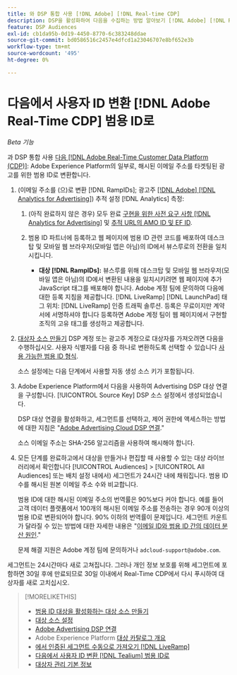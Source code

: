 ```yaml
---
title: 와 DSP 통합 사용 [!DNL Adobe] [!DNL Real-time CDP]
description: DSP을 활성화하여 다음을 수집하는 방법 알아보기 [!DNL Adobe] [!DNL Real-time CDP] 자사 세그먼트.
feature: DSP Audiences
exl-id: cb1da95b-0d19-4450-8770-6c383248ddae
source-git-commit: bd0586516c2457e4dfcd1a23046707e8bf652e3b
workflow-type: tm+mt
source-wordcount: '495'
ht-degree: 0%

---
```


# 다음에서 사용자 ID 변환 [!DNL Adobe Real-Time CDP] 범용 ID로

*Beta 기능*

과 DSP 통합 사용 [다음 [!DNL Adobe Real-Time Customer Data Platform (CDP)]](https://experienceleague.adobe.com/docs/experience-platform/rtcdp/overview.html): Adobe Experience Platform의 일부로, 해시된 이메일 주소를 타겟팅된 광고를 위한 범용 ID로 변환합니다.

1. (이메일 주소를 (으)로 변환 [!DNL RampIDs]<!-- or [!DNL ID5] IDs -->; 광고주 [[!DNL Adobe] [!DNL Analytics for Advertising]](/help/integrations/analytics/overview.md)) 추적 설정 [!DNL Analytics] 측정:

   1. (아직 완료하지 않은 경우) 모두 완료 [구현을 위한 사전 요구 사항 [!DNL Analytics for Advertising]](/help/integrations/analytics/prerequisites.md) 및 [추적 URL의 AMO ID 및 EF ID](/help/integrations/analytics/ids.md).

   1. 범용 ID 파트너에 등록하고 웹 페이지에 범용 ID 관련 코드를 배포하여 데스크탑 및 모바일 웹 브라우저(모바일 앱은 아님)의 ID에서 뷰스루로의 전환을 일치시킵니다.

      * **대상 [!DNL RampIDs]:** 뷰스루를 위해 데스크탑 및 모바일 웹 브라우저(모바일 앱은 아님)의 ID에서 변환된 내용을 일치시키려면 웹 페이지에 추가 JavaScript 태그를 배포해야 합니다. Adobe 계정 팀에 문의하여 다음에 대한 등록 지침을 제공합니다. [!DNL LiveRamp] [!DNL LaunchPad] 태그 위치: [!DNL LiveRamp] 인증 트래픽 솔루션. 등록은 무료이지만 계약서에 서명하셔야 합니다 등록하면 Adobe 계정 팀이 웹 페이지에서 구현할 조직의 고유 태그를 생성하고 제공합니다.

1. [대상자 소스 만들기](source-create.md) DSP 계정 또는 광고주 계정으로 대상자를 가져오려면 다음을 수행하십시오. 사용자 식별자를 다음 중 하나로 변환하도록 선택할 수 있습니다 [사용 가능한 범용 ID 형식](source-about.md).

   소스 설정에는 다음 단계에서 사용할 자동 생성 소스 키가 포함됩니다.

1. Adobe Experience Platform에서 다음을 사용하여 Advertising DSP 대상 연결을 구성합니다. [!UICONTROL Source Key] DSP 소스 설정에서 생성되었습니다.

   DSP 대상 연결을 활성화하고, 세그먼트를 선택하고, 제어 권한에 액세스하는 방법에 대한 지침은 &quot;[Adobe Advertising Cloud DSP 연결](https://experienceleague.adobe.com/docs/experience-platform/destinations/catalog/advertising/adobe-advertising-cloud-connection.html).&quot;

   소스 이메일 주소는 SHA-256 알고리즘을 사용하여 해시해야 합니다.

1. 모든 단계를 완료하고에서 대상을 만들거나 편집할 때 사용할 수 있는 대상 라이브러리에서 확인합니다 [!UICONTROL Audiences] > [!UICONTROL All Audiences] 또는 배치 설정 내에서) 세그먼트가 24시간 내에 채워집니다. 범용 ID 수를 해시된 원본 이메일 주소 수와 비교합니다.

   범용 ID에 대한 해시된 이메일 주소의 번역률은 90%보다 커야 합니다. 예를 들어 고객 데이터 플랫폼에서 100개의 해시된 이메일 주소를 전송하는 경우 90개 이상의 범용 ID로 변환되어야 합니다. 90% 이하의 번역률이 문제입니다. 세그먼트 카운트가 달라질 수 있는 방법에 대한 자세한 내용은 &quot;[이메일 ID와 범용 ID 간의 데이터 분산 원인](#universal-ids-data-variances).&quot;

   문제 해결 지원은 Adobe 계정 팀에 문의하거나 `adcloud-support@adobe.com`.

세그먼트는 24시간마다 새로 고쳐집니다. 그러나 개인 정보 보호를 위해 세그먼트에 포함하면 30일 후에 만료되므로 30일 이내에서 Real-Time CDP에서 다시 푸시하여 대상자를 새로 고치십시오.

>[!MORELIKETHIS]
>
>* [범용 ID 대상을 활성화하는 대상 소스 만들기](source-create.md)
>* [대상 소스 설정](source-settings.md)
>* [Adobe Advertising DSP 연결](https://experienceleague.adobe.com/docs/experience-platform/destinations/catalog/advertising/adobe-advertising-cloud-connection.html)
>* Adobe Experience Platform [대상 카탈로그 개요](https://experienceleague.adobe.com/docs/experience-platform/destinations/catalog/overview.html)
>* [에서 인증된 세그먼트 수동으로 가져오기 [!DNL LiveRamp]](/help/dsp/audiences/sources/source-import-liveramp-segments.md)
>* [다음에서 사용자 ID 변환 [!DNL Tealium] 범용 ID로](/help/dsp/audiences/sources/source-tealium.md)
>* [대상자 관리 기본 정보](/help/dsp/audiences/audience-about.md)

<!--
>* [Convert User IDs from [!DNL Optimizely] to Universal IDs](/help/dsp/audiences/sources/source-optimizely.md)
-->
